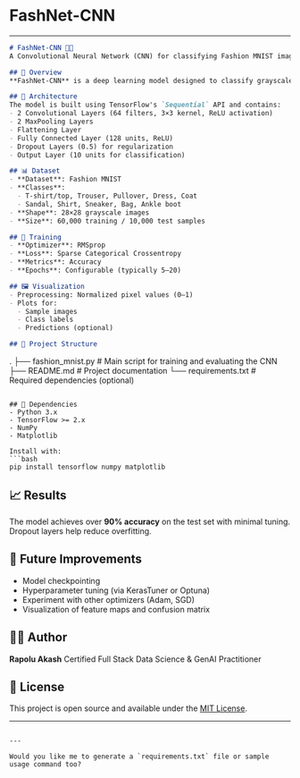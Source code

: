 # FashNet-CNN

---

```markdown
# FashNet-CNN 👕🧠
A Convolutional Neural Network (CNN) for classifying Fashion MNIST images using TensorFlow 2.x

## 🧾 Overview
**FashNet-CNN** is a deep learning model designed to classify grayscale images of clothing items from the [Fashion MNIST dataset](https://github.com/zalandoresearch/fashion-mnist). It leverages a convolutional architecture with dropout regularization to achieve high accuracy on fashion image recognition tasks.

## 🧠 Architecture
The model is built using TensorFlow's `Sequential` API and contains:
- 2 Convolutional Layers (64 filters, 3×3 kernel, ReLU activation)
- 2 MaxPooling Layers
- Flattening Layer
- Fully Connected Layer (128 units, ReLU)
- Dropout Layers (0.5) for regularization
- Output Layer (10 units for classification)

## 📊 Dataset
- **Dataset**: Fashion MNIST
- **Classes**: 
  - T-shirt/top, Trouser, Pullover, Dress, Coat
  - Sandal, Shirt, Sneaker, Bag, Ankle boot
- **Shape**: 28×28 grayscale images
- **Size**: 60,000 training / 10,000 test samples

## 🚀 Training
- **Optimizer**: RMSprop
- **Loss**: Sparse Categorical Crossentropy
- **Metrics**: Accuracy
- **Epochs**: Configurable (typically 5–20)

## 🖼️ Visualization
- Preprocessing: Normalized pixel values (0–1)
- Plots for:
  - Sample images
  - Class labels
  - Predictions (optional)

## 📁 Project Structure
```

.
├── fashion\_mnist.py         # Main script for training and evaluating the CNN
├── README.md                # Project documentation
└── requirements.txt         # Required dependencies (optional)

````

## 🧰 Dependencies
- Python 3.x
- TensorFlow >= 2.x
- NumPy
- Matplotlib

Install with:
```bash
pip install tensorflow numpy matplotlib
````

## 📈 Results

The model achieves over **90% accuracy** on the test set with minimal tuning. Dropout layers help reduce overfitting.

## 🧪 Future Improvements

* Model checkpointing
* Hyperparameter tuning (via KerasTuner or Optuna)
* Experiment with other optimizers (Adam, SGD)
* Visualization of feature maps and confusion matrix

## 👨‍💻 Author

**Rapolu Akash**
Certified Full Stack Data Science & GenAI Practitioner

## 📜 License

This project is open source and available under the [MIT License](LICENSE).

---

```

---

Would you like me to generate a `requirements.txt` file or sample usage command too?
```


